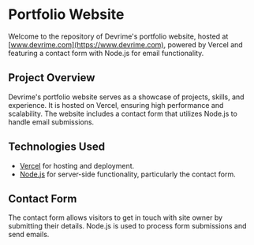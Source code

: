 # Portfolio Website

Welcome to the repository of Devrime's portfolio website, hosted at [www.devrime.com](https://www.devrime.com), powered by Vercel and featuring a contact form with Node.js for email functionality.

## Project Overview

Devrime's portfolio website serves as a showcase of projects, skills, and experience. It is hosted on Vercel, ensuring high performance and scalability. The website includes a contact form that utilizes Node.js to handle email submissions.

## Technologies Used

- [Vercel](https://vercel.com/) for hosting and deployment.
- [Node.js](https://nodejs.org/) for server-side functionality, particularly the contact form.

## Contact Form

The contact form allows visitors to get in touch with site owner by submitting their details. Node.js is used to process form submissions and send emails.
